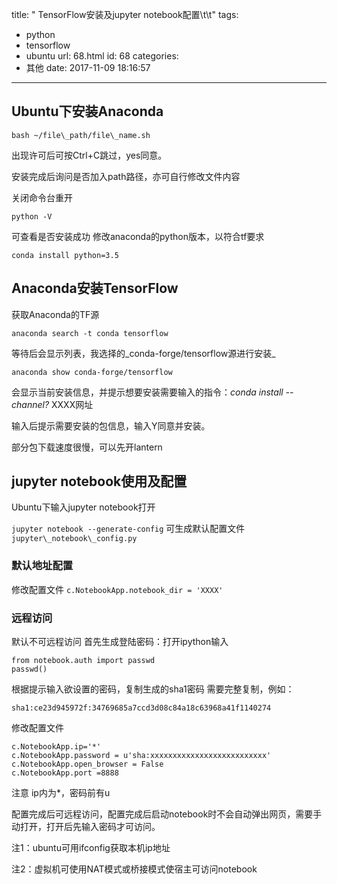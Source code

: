 title: " TensorFlow安装及jupyter notebook配置\t\t"
tags:
  - python
  - tensorflow
  - ubuntu
url: 68.html
id: 68
categories:
  - 其他
date: 2017-11-09 18:16:57
---
Ubuntu下安装Anaconda
-----------------
```
bash ~/file\_path/file\_name.sh
```
出现许可后可按Ctrl+C跳过，yes同意。 

安装完成后询问是否加入path路径，亦可自行修改文件内容 

关闭命令台重开
```
python -V
```
可查看是否安装成功 修改anaconda的python版本，以符合tf要求
```
conda install python=3.5
```
Anaconda安装TensorFlow
--------------------

获取Anaconda的TF源
```
anaconda search -t conda tensorflow
```
等待后会显示列表，我选择的_conda-forge/tensorflow源进行安装_
```
anaconda show conda-forge/tensorflow
```
会显示当前安装信息，并提示想要安装需要输入的指令：_conda install --channel?_ XXXX网址 

输入后提示需要安装的包信息，输入Y同意并安装。 

部分包下载速度很慢，可以先开lantern

jupyter notebook使用及配置
---------------------

Ubuntu下输入jupyter notebook打开 

`jupyter notebook --generate-config` 可生成默认配置文件`jupyter\_notebook\_config.py`

### 默认地址配置

修改配置文件  `c.NotebookApp.notebook_dir = 'XXXX'`

### 远程访问

默认不可远程访问 首先生成登陆密码：打开ipython输入
```
from notebook.auth import passwd
passwd()
```
根据提示输入欲设置的密码，复制生成的sha1密码 需要完整复制，例如：
```
sha1:ce23d945972f:34769685a7ccd3d08c84a18c63968a41f1140274
```
修改配置文件
```
c.NotebookApp.ip='*'
c.NotebookApp.password = u'sha:xxxxxxxxxxxxxxxxxxxxxxxxxx'
c.NotebookApp.open_browser = False
c.NotebookApp.port =8888
```
注意 ip内为*，密码前有u 

配置完成后可远程访问，配置完成后启动notebook时不会自动弹出网页，需要手动打开，打开后先输入密码才可访问。 

注1：ubuntu可用ifconfig获取本机ip地址 

注2：虚拟机可使用NAT模式或桥接模式使宿主可访问notebook